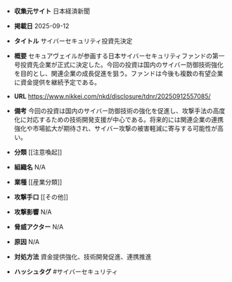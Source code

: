 - **収集元サイト**
日本経済新聞

- **掲載日**
2025-09-12

- **タイトル**
サイバーセキュリティ投資先決定

- **概要**
セキュアヴェイルが参画する日本サイバーセキュリティファンドの第一号投資先企業が正式に決定した。今回の投資は国内のサイバー防御技術強化を目的とし、関連企業の成長促進を狙う。ファンドは今後も複数の有望企業に資金提供を継続予定である。

- **URL**
https://www.nikkei.com/nkd/disclosure/tdnr/20250912557085/

- **備考**
今回の投資は国内のサイバー防御技術の強化を促進し、攻撃手法の高度化に対応するための技術開発支援が中心である。将来的には関連企業の連携強化や市場拡大が期待され、サイバー攻撃の被害軽減に寄与する可能性が高い。

- **分類**
[[注意喚起]]

- **組織名**
N/A

- **業種**
[[産業分類]]

- **攻撃手口**
[[その他]]

- **攻撃影響**
N/A

- **脅威アクター**
N/A

- **原因**
N/A

- **対処方法**
資金提供強化、技術開発促進、連携推進

- **ハッシュタグ**
#サイバーセキュリティ
